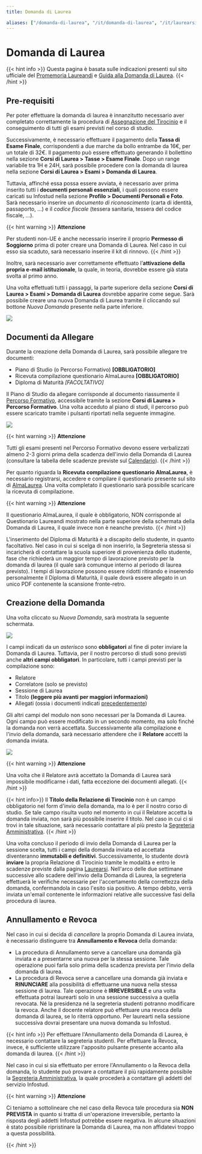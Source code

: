 ```yaml
---
title: Domanda di Laurea

aliases: ["/domanda-di-laurea", "/it/domanda-di-laurea", "/it/laurearsi/calcolo-domanda-di-laurea", "/it/laurearsi/calcolo-domanda-laurea"]
---
```


# Domanda di Laurea

{{< hint info >}}
<i class="fa-solid fa-triangle-exclamation" style="color: #FFD43B;"></i>
Questa pagina è basata sulle indicazioni presenti sul sito ufficiale del [Promemoria Laureandi](https://www.uniroma1.it/it/pagina/promemoria-laureandi) e [Guida alla Domanda di Laurea](https://www.uniroma1.it/it/pagina/domanda-di-laurea-online).
{{< /hint >}}

## Pre-requisiti

Per poter effettuare la domanda di laurea è innanzitutto necessario aver completato correttamente la procedura di [Assegnazione del Tirocinio](../../terzo-anno/tirocinio/) e il conseguimento di tutti gli esami previsti nel corso di studio.

Successivamente, è necessario effettuare il pagamento della __Tassa di Esame Finale__, corrispondenti a due marche da bollo entrambe da 16€, per un totale di 32€. Il pagamento può essere effettuato generando il bollettino nella sezione __Corsi di Laurea > Tasse > Esame Finale__. Dopo un range variabile tra 1H e 24H, sarà possibile procedere con la domanda di laurea nella sezione __Corsi di Laurea > Esami > Domanda di Laurea__.

Tuttavia, affinché essa possa essere avviata, è necessario aver prima inserito tutti i __documenti personali essenziali__, i quali possono essere caricati su Infostud nella sezione __Profilo > Documenti Personali e Foto__. Sarà necessario inserire un _documento di riconoscimento_ (carta di identità, passaporto, ...) e il _codice fiscale_ (tessera sanitaria, tessera del codice fiscale, ...).

{{< hint warning >}}
<i class="fa-solid fa-triangle-exclamation" style="color: #FFD43B;"></i>
**Attenzione**

Per studenti non-UE è anche necessario inserire il proprio __Permesso di Soggiorno__ prima di poter creare una Domanda di Laurea. Nel caso in cui esso sia scaduto, sarà necessario inserire il kit di rinnovo.
{{< /hint >}}

Inoltre, sarà necessario aver correttamente effettuato l’__attivazione della propria e-mail istituzionale__, la quale, in teoria, dovrebbe essere già stata svolta al primo anno.

Una volta effettuati tutti i passaggi, la parte superiore della sezione __Corsi di Laurea > Esami > Domanda di Laurea__ dovrebbe apparire come segue. Sarà possibile creare una nuova Domanda di Laurea tramite il cliccando sul bottone _Nuova Domanda_ presente nella parte inferiore.

<img src="https://i.imgur.com/9JElt3q.png">


## Documenti da Allegare

Durante la creazione della Domanda di Laurea, sarà possibile allegare tre documenti:
- Piano di Studio (o Percorso Formativo) __[OBBLIGATORIO]__
- Ricevuta compilazione questionario AlmaLaurea __[OBBLIGATORIO]__
- Diploma di Maturità _[FACOLTATIVO]_

Il Piano di Studio da allegare corrisponde al documento riassumente il [Percorso Formativo](../terzo-anno/percorso-formativo.md), accessibile tramite la sezione __Corsi di Laurea > Percorso Formativo__. Una volta acceduto al piano di studi, il percorso può essere scaricato tramite i pulsanti riportati nella seguente immagine.

<img src="https://i.imgur.com/OGNQC43.png">


{{< hint warning >}}
<i class="fa-solid fa-triangle-exclamation" style="color: #FFD43B;"></i>
**Attenzione**

Tutti gli esami presenti nel Percorso Formativo devono essere verbalizzati almeno 2-3 giorni prima della scadenza dell'invio della Domanda di Laurea (consultare la tabella delle scadenze previste sul [Calendario](../../insegnamenti/calendario/)). 
{{< /hint >}}

Per quanto riguarda la __Ricevuta compilazione questionario AlmaLaurea__, è necessario registrarsi, accedere e compilare il questionario presente sul sito di [AlmaLaurea](https://www2.uniroma1.it/AiS/alma/almauno.php). Una volta completato il questionario sarà possibile scaricare la ricevuta di compilazione. 

{{< hint warning >}}
<i class="fa-solid fa-triangle-exclamation" style="color: #FFD43B;"></i>
**Attenzione**

Il questionario AlmaLaurea, il quale è obbligatorio, NON corrisponde al Questionario Laureandi mostrato nella parte superiore della schermata della Domanda di Laurea, il quale invece non è neanche previsto.
{{< /hint >}}

L'inserimento del Diploma di Maturità è a discapito dello studente, in quanto facoltativo. Nel caso in cui si scelga di non inserirlo, la Segreteria stessa si incaricherà di contattare la scuola superiore di provenienza dello studente, fase che richiederà un maggior tempo di lavorazione previsto per la domanda di laurea (il quale sarà comunque interno al periodo di laurea previsto). I tempi di lavorazione possono essere ridotti ritirando e inserendo personalmente il Diploma di Maturità, il quale dovrà essere allegato in un unico PDF contenente la scansione fronte-retro.

## Creazione della Domanda

Una volta cliccato su _Nuova Domanda_, sarà mostrata la seguente schermata.

<img src="https://i.imgur.com/i8da2lG.png">

I campi indicati da un _asterisco_ sono __obbligatori__ al fine di poter inviare la Domanda di Laurea. Tuttavia, per il nostro percorso di studi sono previsti anche __altri campi obbligatori__. In particolare, tutti i campi previsti per la compilazione sono:
- Relatore
- Correlatore (solo se previsto)
- Sessione di Laurea
- Titolo __(leggere più avanti per maggiori informazioni)__
- Allegati (ossia i documenti indicati [precedentemente](#documenti-da-allegare))

Gli altri campi del modulo non sono necessari per la Domanda di Laurea. Ogni campo può essere modificato in un secondo momento, ma solo finché la domanda non verrà accettata. Successivamente alla compilazione e l'invio della domanda, sarà necessario attendere che il __Relatore__ accetti la domanda inviata.

<img src="https://i.imgur.com/DOUpkXL.png">


{{< hint warning >}}
<i class="fa-solid fa-triangle-exclamation" style="color: #FFD43B;"></i>
**Attenzione**

Una volta che il Relatore avrà accettato la Domanda di Laurea sarà impossibile modificarne i dati, fatta eccezione dei documenti allegati.
{{< /hint >}}

{{< hint info>}}
<i class="fa-solid fa-triangle-exclamation" style="color: #FFD43B;"></i>
Il __Titolo della Relazione di Tirocinio__ non è un campo obbligatorio nel form d'invio della domanda, ma lo è per il nostro corso di studio. Se tale campo risulta vuoto nel momento in cui il Relatore accetta la domanda inviata, non sarà più possibile inserire il titolo. Nel caso in cui ci si trovi in tale situazione, sarà necessario contattare al più presto la [Segreteria Amministrativa](segrstudenti.i3s@uniroma1.it).
{{< /hint >}}

Una volta concluso il periodo di invio della Domanda di Laurea per la sessione scelta, tutti i campi della domanda inviata ed accettata diventeranno __immutabili e definitivi__. Successivamente, lo studente dovrà __inviare__ la propria Relazione di Tirocinio tramite le modalità e entro le scadenze previste dalla pagina [Laurearsi](https://corsidilaurea.uniroma1.it/it/corso/2024/29923/laurearsi). Nell'arco delle due settimane successive allo scadere dell'invio della Domanda di Laurea, la segreteria effettuerà le verifiche necessarie per l'accertamento della correttezza della domanda, confermandola in caso l'esito sia positivo. A tempo debito, verrà inviata un'email contenente le informazioni relative alle successive fasi della procedura di laurea. 


## Annullamento e Revoca

Nel caso in cui si decida di _cancellare_ la proprio Domanda di Laurea inviata, è necessario distinguere tra __Annullamento e Revoca__ della domanda:
- La procedura di Annullamento serve a cancellare una domanda già inviata e a presentarne una nuova per la stessa sessione. Tale operazione puoi farla solo prima della scadenza prevista per l’invio della domanda di laurea.
- La procedura di Revoca serve a cancellare una domanda già inviata e __RINUNCIARE__ alla possibilità di effettuarne una nuova nella stessa sessione di laurea. Tale operazione è __IRREVERSIBILE__ e una volta effettuata potrai laurearti solo in una sessione successiva a quella revocata. Né la presidenza né la segreteria studenti potranno modificare la revoca. Anche il docente relatore può effettuare una revoca della domanda di laurea, se lo riterrà opportuno. Per laurearti nella sessione successiva dovrai presentare una nuova domanda su Infostud.

{{< hint info >}}
<i class="fa-solid fa-triangle-exclamation" style="color: #FFD43B;"></i>
Per effettuare l'Annullamento della Domanda di Laurea, è necessario contattare la segreteria studenti. Per effettuare la Revoca, invece, è sufficiente utilizzare l'apposito pulsante presente accanto alla domanda di laurea.
{{< /hint >}}

Nel caso in cui si sia effettuato per errore l'Annullamento o la Revoca della domanda, lo studente può provare a contattare il più rapidamente possibile la [Segreteria Amministrativa](segrstudenti.i3s@uniroma1.it), la quale procederà a contattare gli addetti del servizio Infostud.


{{< hint warning >}}
<i class="fa-solid fa-triangle-exclamation" style="color: #FFD43B;"></i>
**Attenzione**

Ci teniamo a sottolineare che nel caso della Revoca tale procedura sia __NON PREVISTA__ in quanto si tratta di un'operazione irreversibile, pertanto la risposta degli addetti Infostud potrebbe essere negativa. In alcune situazioni è stato possibile ripristinare la Domanda di Laurea, ma non affidatevi troppo a questa possibilità.

{{< /hint >}}